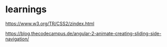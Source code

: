 # learnings

https://www.w3.org/TR/CSS2/zindex.html

https://blog.thecodecampus.de/angular-2-animate-creating-sliding-side-navigation/

